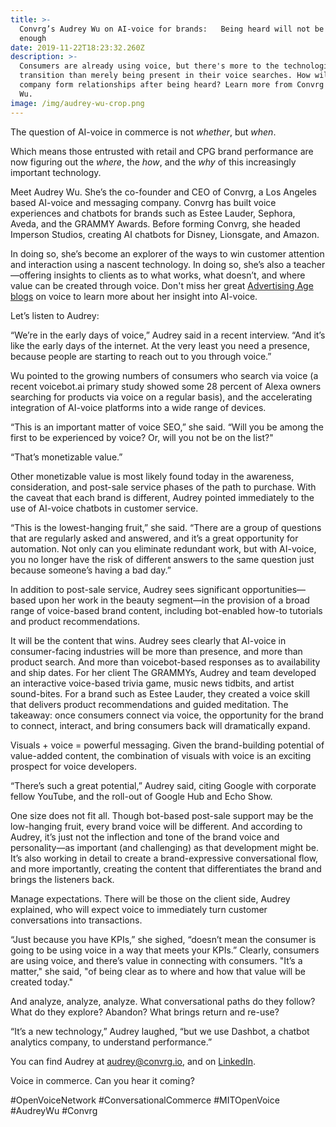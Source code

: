 ```yaml
---
title: >-
  Convrg’s Audrey Wu on AI-voice for brands:   Being heard will not be near
  enough
date: 2019-11-22T18:23:32.260Z
description: >-
  Consumers are already using voice, but there's more to the technological
  transition than merely being present in their voice searches. How will your
  company form relationships after being heard? Learn more from Convrg's Audrey
  Wu.
image: /img/audrey-wu-crop.png
---
```

The question of AI-voice in commerce is not _whether_, but _when_.    

Which means those entrusted with retail and CPG brand performance are now figuring out the _where_, the _how_, and the _why_ of this increasingly important technology.  

Meet Audrey Wu. She’s the co-founder and CEO of Convrg, a Los Angeles based AI-voice and messaging company. Convrg has built voice experiences and chatbots for brands such as Estee Lauder, Sephora, Aveda, and the GRAMMY Awards. Before forming Convrg, she headed Imperson Studios, creating AI chatbots for Disney, Lionsgate, and Amazon.

In doing so, she’s become an explorer of the ways to win customer attention and interaction using a nascent technology. In doing so, she’s also a teacher—offering insights to clients as to what works, what doesn’t, and where value can be created through voice. Don't miss her great [Advertising Age blogs](https://www.adweek.com/digital/brands-that-arent-experimenting-with-voice-devices-will-miss-out-on-early-adopter-benefits/) on voice to learn more about her insight into AI-voice.

Let’s listen to Audrey: 

“We’re in the early days of voice,” Audrey said in a recent interview. “And it’s like the early days of the internet. At the very least you need a presence, because people are starting to reach out to you through voice.”   

Wu pointed to the growing numbers of consumers who search via voice (a recent voicebot.ai primary study showed some 28 percent of Alexa owners searching for products via voice on a regular basis), and the accelerating integration of AI-voice platforms into a wide range of devices.

“This is an important matter of voice SEO,” she said. “Will you be among the first to be experienced by voice? Or, will you not be on the list?"

“That’s monetizable value.” 

Other monetizable value is most likely found today in the awareness, consideration, and post-sale service phases of the path to purchase. With the caveat that each brand is different, Audrey pointed immediately to the use of AI-voice chatbots in customer service.  

“This is the lowest-hanging fruit,” she said. “There are a group of questions that are regularly asked and answered, and it’s a great opportunity for automation. Not only can you eliminate redundant work, but with AI-voice, you no longer have the risk of different answers to the same question just because someone’s having a bad day.”

In addition to post-sale service, Audrey sees significant opportunities—based upon her work in the beauty segment—in the provision of a broad range of voice-based brand content, including bot-enabled how-to tutorials and product recommendations.

It will be the content that wins. Audrey sees clearly that AI-voice in consumer-facing industries will be more than presence, and more than product search. And more than voicebot-based responses as to availability and ship dates. For her client The GRAMMYs, Audrey and team developed an interactive voice-based trivia game, music news tidbits, and artist sound-bites. For a brand such as Estee Lauder, they created a voice skill that delivers product recommendations and guided meditation. The takeaway: once consumers connect via voice, the opportunity for the brand to connect, interact, and bring consumers back will dramatically expand.

Visuals + voice = powerful messaging. Given the brand-building potential of value-added content, the combination of visuals with voice is an exciting prospect for voice developers. 

“There’s such a great potential,” Audrey said, citing Google with corporate fellow YouTube, and the roll-out of Google Hub and Echo Show. 

One size does not fit all. Though bot-based post-sale support may be the low-hanging fruit, every brand voice will be different. And according to Audrey, it’s just not the inflection and tone of the brand voice and personality—as important (and challenging) as that development might be. It’s also working in detail to create a brand-expressive conversational flow, and more importantly, creating the content that differentiates the brand and brings the listeners back.

Manage expectations. There will be those on the client side, Audrey explained, who will expect voice to immediately turn customer conversations into transactions.  

“Just because you have KPIs,” she sighed, “doesn’t mean the consumer is going to be using voice in a way that meets your KPIs.” Clearly, consumers are using voice, and there’s value in connecting with consumers. "It’s a matter," she said, "of being clear as to where and how that value will be created today."  

And analyze, analyze, analyze. What conversational paths do they follow? What do they explore?  Abandon? What brings return and re-use?   

“It’s a new technology,” Audrey laughed, “but we use Dashbot, a chatbot analytics company, to understand performance.” 

You can find Audrey at [audrey@convrg.io](audrey@convrg.io), and on [LinkedIn](https://www.linkedin.com/in/audreyellenwu/).

Voice in commerce. Can you hear it coming?  

\#OpenVoiceNetwork  #ConversationalCommerce #MITOpenVoice  #AudreyWu  #Convrg
